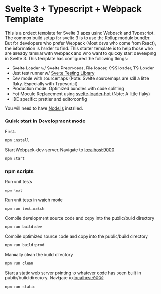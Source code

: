 # Svelte 3 + Typescript + Webpack Template 

This is a project template for [Svelte 3](https://svelte.dev) apps using [Webpack](https://webpack.js.org/) and 
[Typescript](https://www.typescriptlang.org/). The common build setup for svelte 3 is to use the Rollup module bundler. 
But for developers who prefer Webpack (Most devs who come from React), the information is harder to find. This starter 
template is to help those who are already familiar with Webpack and who want to quickly start developing in Svelte 3. 
This template has configured the following things:

* Svelte Loader w/ Svelte Preprocess, File loader, CSS loader, TS Loader
* Jest test runner w/ [Svelte Testing Library](https://github.com/testing-library/svelte-testing-library)
* Dev mode with sourcemaps (Note: Svelte sourcemaps are still a little flaky. Especially with Typescript)
* Production mode. Optimized bundles with code splitting
* Hot Module Replacement using [svelte-loader-hot](https://github.com/rixo/svelte-loader-hot) (Note: A little flaky)
* IDE specific: prettier and editorconfig

You will need to have [Node.js](https://nodejs.org) installed.

### Quick start in Development mode 
First..
```bash
npm install
```

Start Webpack-dev-server. Navigate to [localhost:9000](http://localhost:9000) 
```bash
npm start
```

### npm scripts

Run unit tests
```bash
npm test
```

Run unit tests in watch mode
```bash
npm run test:watch
```

Compile development source code and copy into the public/build directory
```bash
npm run build:dev
```

Compile optimized source code and copy into the public/build directory
```bash
npm run build:prod
```

Manually clean the build directory
```bash
npm run clean
```

Start a static web server pointing to whatever code has been built in public/build directory.
Navigate to [localhost:9000](http://localhost:9000)
```bash
npm run static
```

